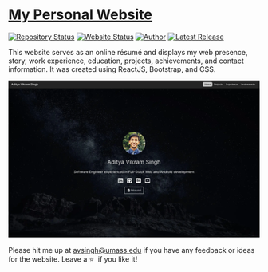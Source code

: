 # <a href="https://www.adityavsingh.com" target="_blank">My Personal Website</a> #

[![Repository Status](https://img.shields.io/badge/Repository%20Status-Maintained-dark%20green.svg)](https://github.com/AVS1508/AVS1508.github.io/)
[![Website Status](https://img.shields.io/badge/Website%20Status-Online-green)](https://www.adityavsingh.com)
[![Author](https://img.shields.io/badge/Author-Aditya%20Vikram%20Singh-blue.svg)](https://www.linkedin.com/in/AVS1508/)
[![Latest Release](https://img.shields.io/badge/Latest%20Release-22%20April%202024-yellow.svg)](https://github.com/AVS1508/AVS1508.github.io/commit/master)

This website serves as an online résumé and displays my web presence, story, work experience, education, projects, achievements, and contact information. It was created using ReactJS, Bootstrap, and CSS.

![Personal Résume Website](https://raw.githubusercontent.com/AVS1508/AVS1508.github.io/main/website-display.webp)

Please hit me up at [avsingh@umass.edu](mailto:avsingh@umass.edu) if you have any feedback or ideas for the website. Leave a :star: &nbsp;if you like it!
